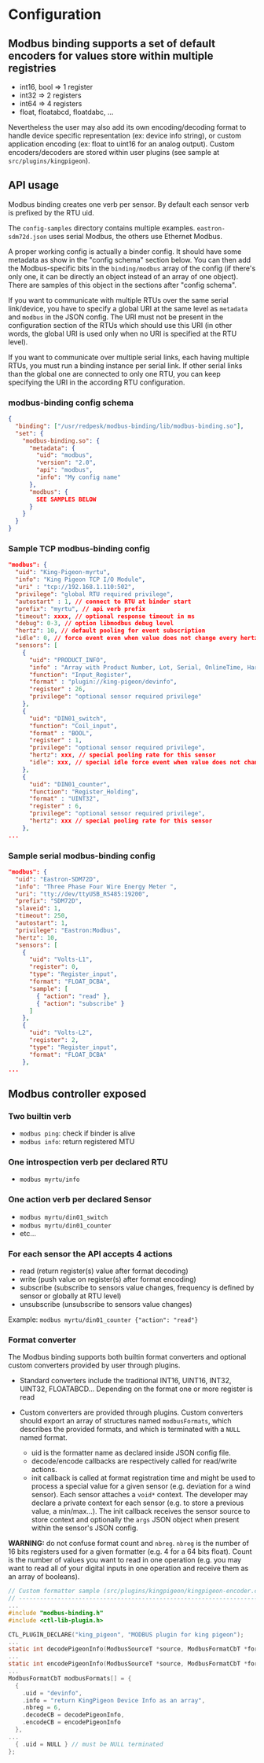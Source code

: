 # Configuration

## Modbus binding supports a set of default encoders for values store within multiple registries

* int16, bool => 1 register
* int32 => 2 registers
* int64 => 4 registers
* float, floatabcd, floatdabc, ...

Nevertheless the user may also add its own encoding/decoding format to
handle device specific representation (ex: device info string), or
custom application encoding (ex: float to uint16 for an analog output).
Custom encoders/decoders are stored within user plugins (see sample at
`src/plugins/kingpigeon`).

## API usage

Modbus binding creates one verb per sensor. By default each sensor verb
is prefixed by the RTU uid.

The `config-samples` directory contains multiple examples.
`eastron-sdm72d.json` uses serial Modbus, the others use Ethernet
Modbus.

A proper working config is actually a binder config. It should have some
metadata as show in the "config schema" section below. You can then add
the Modbus-specific bits in the `binding/modbus` array of the config (if
there's only one, it can be directly an object instead of an array of
one object). There are samples of this object in the sections after
"config schema".

If you want to communicate with multiple RTUs over the same serial
link/device, you have to specify a global URI at the same level as
`metadata` and `modbus` in the JSON config. The URI must not be present
in the configuration section of the RTUs which should use this URI (in
other words, the global URI is used only when no URI is specified at the
RTU level).

If you want to communicate over multiple serial links, each having
multiple RTUs, you must run a binding instance per serial link. If other
serial links than the global one are connected to only one RTU, you can
keep specifying the URI in the according RTU configuration.

### modbus-binding config schema

```json
{
  "binding": ["/usr/redpesk/modbus-binding/lib/modbus-binding.so"],
  "set": {
    "modbus-binding.so": {
      "metadata": {
        "uid": "modbus",
        "version": "2.0",
        "api": "modbus",
        "info": "My config name"
      },
      "modbus": {
        SEE SAMPLES BELOW
      }
    }
  }
}
```

### Sample TCP modbus-binding config

```json
"modbus": {
  "uid": "King-Pigeon-myrtu",
  "info": "King Pigeon TCP I/O Module",
  "uri" : "tcp://192.168.1.110:502",
  "privilege": "global RTU required privilege",
  "autostart" : 1, // connect to RTU at binder start
  "prefix": "myrtu", // api verb prefix
  "timeout": xxxx, // optional response timeout in ms
  "debug": 0-3, // option libmodbus debug level
  "hertz": 10, // default pooling for event subscription
  "idle": 0, // force event even when value does not change every hertz*idle count
  "sensors": [
    {
      "uid": "PRODUCT_INFO",
      "info" : "Array with Product Number, Lot, Serial, OnlineTime, Hardware, Firmware",
      "function": "Input_Register",
      "format" : "plugin://king-pigeon/devinfo",
      "register" : 26,
      "privilege": "optional sensor required privilege"
    },
    {
      "uid": "DIN01_switch",
      "function": "Coil_input",
      "format" : "BOOL",
      "register" : 1,
      "privilege": "optional sensor required privilege",
      "hertz": xxx, // special pooling rate for this sensor
      "idle": xxx, // special idle force event when value does not change
    },
    {
      "uid": "DIN01_counter",
      "function": "Register_Holding",
      "format" : "UINT32",
      "register" : 6,
      "privilege": "optional sensor required privilege",
      "hertz": xxx // special pooling rate for this sensor
    },
...
```

### Sample serial modbus-binding config

```json
"modbus": {
  "uid": "Eastron-SDM72D",
  "info": "Three Phase Four Wire Energy Meter ",
  "uri": "tty://dev/ttyUSB_RS485:19200",
  "prefix": "SDM72D",
  "slaveid": 1,
  "timeout": 250,
  "autostart": 1,
  "privilege": "Eastron:Modbus",
  "hertz": 10,
  "sensors": [
    {
      "uid": "Volts-L1",
      "register": 0,
      "type": "Register_input",
      "format": "FLOAT_DCBA",
      "sample": [
        { "action": "read" },
        { "action": "subscribe" }
      ]
    },
    {
      "uid": "Volts-L2",
      "register": 2,
      "type": "Register_input",
      "format": "FLOAT_DCBA"
    },
...
```

## Modbus controller exposed

### Two builtin verb

* `modbus ping`: check if binder is alive
* `modbus info`: return registered MTU

### One introspection verb per declared RTU

* `modbus myrtu/info`

### One action verb per declared Sensor

* `modbus myrtu/din01_switch`
* `modbus myrtu/din01_counter`
* etc…

### For each sensor the API accepts 4 actions

* read (return register(s) value after format decoding)
* write (push value on register(s) after format encoding)
* subscribe (subscribe to sensors value changes, frequency is defined by
  sensor or globally at RTU level)
* unsubscribe (unsubscribe to sensors value changes)

Example: `modbus myrtu/din01_counter {"action": "read"}`

### Format converter

The Modbus binding supports both builtin format converters and optional
custom converters provided by user through plugins.

* Standard converters include the traditional INT16, UINT16, INT32,
  UINT32, FLOATABCD… Depending on the format one or more register is
  read

* Custom converters are provided through plugins. Custom converters
  should export an array of structures named `modbusFormats`, which
  describes the provided formats, and which is terminated with a `NULL`
  named format.

  * uid is the formatter name as declared inside JSON config file.
  * decode/encode callbacks are respectively called for read/write actions.
  * init callback is called at format registration time and might be
    used to process a special value for a given sensor (e.g. deviation
    for a wind sensor). Each sensor attaches a `void*` context. The
    developer may declare a private context for each sensor (e.g. to
    store a previous value, a min/max…). The init callback receives the
    sensor source to store context and optionally the `args` JSON object
    when present within the sensor's JSON config.

**WARNING:** do not confuse format count and `nbreg`. `nbreg` is the
number of 16 bits registers used for a given formatter (e.g. 4 for a
64 bits float). Count is the number of values you want to read in one
operation (e.g. you may want to read all of your digital inputs in one
operation and receive them as an array of booleans).

```c
// Custom formatter sample (src/plugins/kingpigeon/kingpigeon-encoder.c)
// ---------------------------------------------------------------------
...
#include "modbus-binding.h"
#include <ctl-lib-plugin.h>

CTL_PLUGIN_DECLARE("king_pigeon", "MODBUS plugin for king pigeon");
...
static int decodePigeonInfo(ModbusSourceT *source, ModbusFormatCbT *format, uint16_t *data, uint index, json_object **responseJ) {
...
static int encodePigeonInfo(ModbusSourceT *source, ModbusFormatCbT *format, json_object *sourceJ, uint16_t **response, uint index) {
...
ModbusFormatCbT modbusFormats[] = {
  {
    .uid = "devinfo",
    .info = "return KingPigeon Device Info as an array",
    .nbreg = 6,
    .decodeCB = decodePigeonInfo,
    .encodeCB = encodePigeonInfo
  },
...
  { .uid = NULL } // must be NULL terminated
};
```
